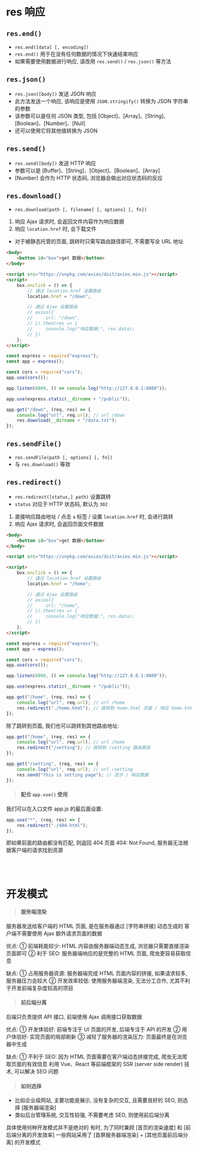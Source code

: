 # res 响应

## `res.end()`

-   `res.end([data] [, encoding])`
-   `res.end()` 用于在没有任何数据的情况下快速结束响应
-   如果需要使用数据进行响应, 请改用 `res.send()` / `res.json()` 等方法

## `res.json()`

-   `res.json([body])` 发送 JSON 响应
-   此方法发送一个响应, 该响应是使用 `JSON.stringify()` 转换为 JSON 字符串的参数
-   该参数可以是任何 JSON 类型, 包括 [Object]、[Array]、[String]、[Boolean]、[Number]、[Null]
-   还可以使用它将其他值转换为 JSON

## `res.send()`

-   `res.send([body])` 发送 HTTP 响应
-   参数可以是 [Buffer]、[String]、[Object]、[Boolean]、[Array]
-   [Number] 会作为 HTTP 状态码, 浏览器会做出对应状态码的反应

## `res.download()`

-   `res.download(path [, filename] [, options] [, fn])`

1. 响应 Ajax 请求时, 会返回文件内容作为响应数据
2. 响应 `location.href` 时, 会下载文件

-   对于被静态托管的页面, 跳转时只需写路由路径即可, 不需要写全 URL 地址

```html
<body>
    <button id="box">get 数据</button>
</body>

<script src="https://unpkg.com/axios/dist/axios.min.js"></script>
<script>
    box.onclick = () => {
        // 通过 location.href 设置路由
        location.href = "/down";

        // 通过 Ajax 设置路由
        // axios({
        //     url: "/down",
        // }).then(res => {
        //     console.log("响应数据:", res.data);
        // })
    };
</script>
```

```js
const express = require("express");
const app = express();

const cors = require("cors");
app.use(cors());

app.listen(8080, () => console.log("http://127.0.0.1:8080"));

app.use(express.static(__dirname + "/public"));

app.get("/down", (req, res) => {
    console.log("url", req.url); // url /down
    res.download(__dirname + "/data.txt");
});
```

## `res.sendFile()`

-   `res.sendFile(path [, options] [, fn])`
-   与 `res.download()` 等效

## `res.redirect()`

-   `res.redirect([status,] path)` 设置跳转
-   `status` 对应于 HTTP 状态码, 默认为 `302`

1. 直接响应路由地址 / 点击 `a` 标签 / 设置 `location.href` 时, 会进行跳转
2. 响应 Ajax 请求时, 会返回页面文件数据

```html
<body>
    <button id="box">get 数据</button>
</body>

<script src="https://unpkg.com/axios/dist/axios.min.js"></script>

<script>
    box.onclick = () => {
        // 通过 location.href 设置路由
        location.href = "/home";

        // 通过 Ajax 设置路由
        // axios({
        //     url: "/home",
        // }).then(res => {
        //     console.log("响应数据:", res.data);
        // })
    };
</script>
```

```js
const express = require("express");
const app = express();

const cors = require("cors");
app.use(cors());

app.listen(8080, () => console.log("http://127.0.0.1:8080"));

app.use(express.static(__dirname + "/public"));

app.get("/home", (req, res) => {
    console.log("url", req.url); // url /home
    res.redirect("./home.html"); // 跳转到 home.html 页面 / 响应 home.html 页面数据
});
```

除了跳转到页面, 我们也可以跳转到其他路由地址:

```js
app.get("/home", (req, res) => {
    console.log("url", req.url); // url /home
    res.redirect("/setting"); // 跳转到 /setting 路由路径
});

app.get("/setting", (req, res) => {
    console.log("url", req.url); // url /setting
    res.send("this is setting page"); // 显示 / 响应数据
});
```

> #### 配合 `app.use()` 使用

我们可以在入口文件 app.js 的最后面设置:

```js
app.use("*", (req, res) => {
    res.redirect("./404.html");
});
```

即如果前面的路由都没有匹配, 则返回 404 页面
404: Not Found, 服务器无法根据客户端的请求找到资源

<br><br>

# 开发模式

> #### 服务端渲染

服务器发送给客户端的 HTML 页面, 是在服务器通过 [字符串拼接] 动态生成的
客户端不需要使用 Ajax 额外请求页面的数据

优点:
① 前端耗能较少: HTML 内容由服务器端动态生成, 浏览器只需要直接渲染页面即可
② 利于 SEO: 服务器端响应的是完整的 HTML 页面, 爬虫更容易获取信息

缺点:
① 占用服务器资源: 服务器端完成 HTML 页面内容的拼接, 如果请求较多, 服务器压力会较大
② 开发效率较低: 使用服务器端渲染, 无法分工合作, 尤其不利于开发前端复杂度较高的项目

> #### 前后端分离

后端只负责提供 API 接口, 前端使用 Ajax 调用接口获取数据

优点:
① 开发体验好: 前端专注于 UI 页面的开发, 后端专注于 API 的开发
② 用户体验好: 实现页面的局部刷新
③ 减轻了服务器的渲染压力: 页面最终是在浏览器中生成

缺点:
① 不利于 SEO: 因为 HTML 页面需要在客户端动态拼接完成, 爬虫无法爬取页面的有效信息
利用 Vue、React 等前端框架的 SSR (server side render) 技术, 可以解决 SEO 问题

> #### 如何选择

-   比如企业级网站, 主要功能是展示, 没有复杂的交互, 且需要良好的 SEO, 则选择 [服务器端渲染]
-   类似后台管理系统, 交互性较强, 不需要考虑 SEO, 则使用前后端分离

具体使用何种开发模式并不是绝对的
有时, 为了同时兼顾 [首页的渲染速度] 和 [前后端分离的开发效率]
一些网站采用了 [首屏服务器端渲染] + [其他页面前后端分离] 的开发模式
